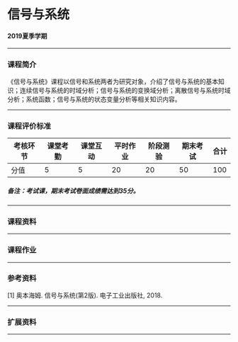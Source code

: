 # 信号与系统

#### 2019夏季学期

---

### 课程简介

《信号与系统》课程以信号和系统两者为研究对象，介绍了信号与系统的基本知识；连续信号与系统的时域分析；信号与系统的变换域分析；离散信号与系统时域分析；系统函数；信号与系统的状态变量分析等相关知识内容。

---

### 课程评价标准

|考核环节 | 课堂考勤 | 课堂互动 | 平时作业 | 阶段测验 |期末考试|合计|
|---|---|---|---|---|---|---|
|分值| 5| 5|20|20|50|100|



##### 备注：考试课，期末考试卷面成绩需达到35分。

---

### 课程资料



---

### 课程作业





---

### 参考资料

[1] 奥本海姆. 信号与系统(第2版). 电子工业出版社, 2018.


---

### 扩展资料



---
